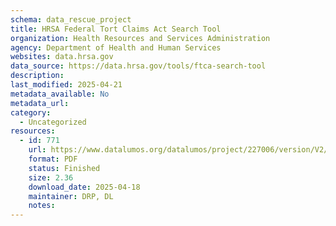 ```yaml
---
schema: data_rescue_project 
title: HRSA Federal Tort Claims Act Search Tool
organization: Health Resources and Services Administration
agency: Department of Health and Human Services
websites: data.hrsa.gov
data_source: https://data.hrsa.gov/tools/ftca-search-tool
description: 
last_modified: 2025-04-21
metadata_available: No
metadata_url: 
category:
  - Uncategorized
resources:
  - id: 771
    url: https://www.datalumos.org/datalumos/project/227006/version/V2/view
    format: PDF
    status: Finished
    size: 2.36
    download_date: 2025-04-18
    maintainer: DRP, DL
    notes: 
---
```

